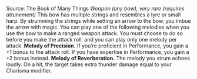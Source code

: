 Source: The Book of Many Things
*Weapon (any bow), very rare (requires attunement)*
This bow has multiple strings and resembles a lyre or small harp. By strumming the strings while setting an arrow to the bow, you imbue the arrow with magic.
You can play one of the following melodies when you use the bow to make a ranged weapon attack. You must choose to do so before you make the attack roll, and you can play only one melody per attack.
**Melody of Precision.** If you’re proficient in Performance, you gain a +1 bonus to the attack roll. If you have expertise in Performance, you gain a +2 bonus instead.
**Melody of Reverberation.** The melody you strum echoes loudly. On a hit, the target takes extra thunder damage equal to your Charisma modifier.